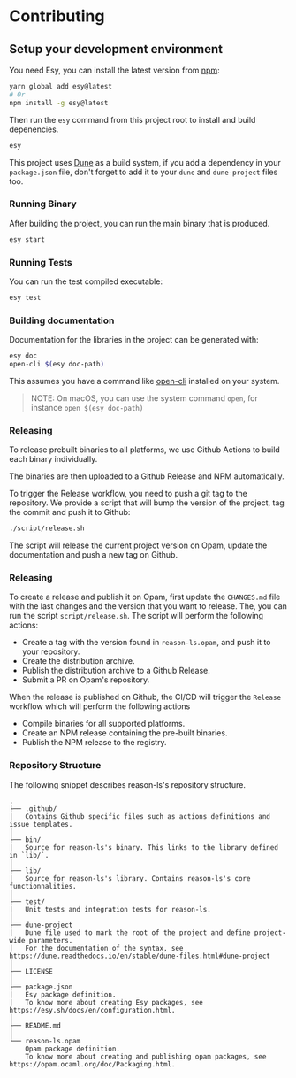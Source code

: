 # Contributing

## Setup your development environment

You need Esy, you can install the latest version from [npm](https://npmjs.com):

```bash
yarn global add esy@latest
# Or
npm install -g esy@latest
```

Then run the `esy` command from this project root to install and build depenencies.

```bash
esy
```

This project uses [Dune](https://dune.build/) as a build system, if you add a dependency in your `package.json` file, don't forget to add it to your `dune` and `dune-project` files too.

### Running Binary

After building the project, you can run the main binary that is produced.

```bash
esy start
```

### Running Tests

You can run the test compiled executable:

```bash
esy test
```

### Building documentation

Documentation for the libraries in the project can be generated with:

```bash
esy doc
open-cli $(esy doc-path)
```

This assumes you have a command like [open-cli](https://github.com/sindresorhus/open-cli) installed on your system.

> NOTE: On macOS, you can use the system command `open`, for instance `open $(esy doc-path)`

### Releasing

To release prebuilt binaries to all platforms, we use Github Actions to build each binary individually.

The binaries are then uploaded to a Github Release and NPM automatically.

To trigger the Release workflow, you need to push a git tag to the repository.
We provide a script that will bump the version of the project, tag the commit and push it to Github:

```bash
./script/release.sh
```

The script will release the current project version on Opam, update the documentation and push a new tag on Github.

### Releasing

To create a release and publish it on Opam, first update the `CHANGES.md` file with the last changes and the version that you want to release.
The, you can run the script `script/release.sh`. The script will perform the following actions:

- Create a tag with the version found in `reason-ls.opam`, and push it to your repository.
- Create the distribution archive.
- Publish the distribution archive to a Github Release.
- Submit a PR on Opam's repository.

When the release is published on Github, the CI/CD will trigger the `Release` workflow which will perform the following actions

- Compile binaries for all supported platforms.
- Create an NPM release containing the pre-built binaries.
- Publish the NPM release to the registry.

### Repository Structure

The following snippet describes reason-ls's repository structure.

```text
.
├── .github/
|   Contains Github specific files such as actions definitions and issue templates.
│
├── bin/
|   Source for reason-ls's binary. This links to the library defined in `lib/`.
│
├── lib/
|   Source for reason-ls's library. Contains reason-ls's core functionnalities.
│
├── test/
|   Unit tests and integration tests for reason-ls.
│
├── dune-project
|   Dune file used to mark the root of the project and define project-wide parameters.
|   For the documentation of the syntax, see https://dune.readthedocs.io/en/stable/dune-files.html#dune-project
│
├── LICENSE
│
├── package.json
|   Esy package definition.
|   To know more about creating Esy packages, see https://esy.sh/docs/en/configuration.html.
│
├── README.md
│
└── reason-ls.opam
    Opam package definition.
    To know more about creating and publishing opam packages, see https://opam.ocaml.org/doc/Packaging.html.
```
